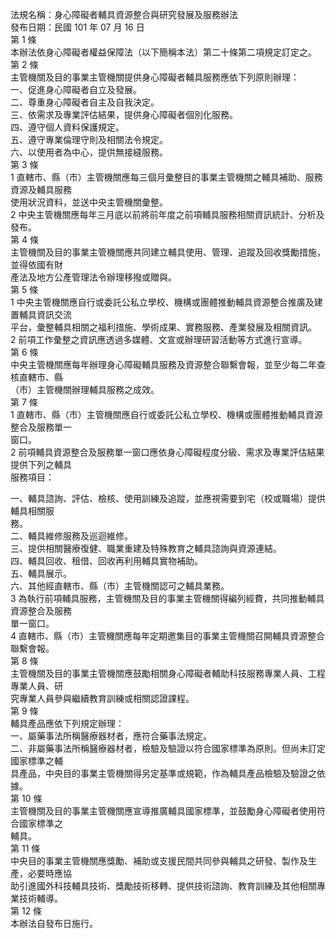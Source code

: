 法規名稱：身心障礙者輔具資源整合與研究發展及服務辦法  
發布日期：民國 101 年 07 月 16 日  
第 1 條  
本辦法依身心障礙者權益保障法（以下簡稱本法）第二十條第二項規定訂定之。  
第 2 條  
主管機關及目的事業主管機關提供身心障礙者輔具服務應依下列原則辦理：  
一、促進身心障礙者自立及發展。  
二、尊重身心障礙者自主及自我決定。  
三、依需求及專業評估結果，提供身心障礙者個別化服務。  
四、遵守個人資料保護規定。  
五、遵守專業倫理守則及相關法令規定。  
六、以使用者為中心，提供無接縫服務。  
第 3 條  
1 直轄市、縣（市）主管機關應每三個月彙整目的事業主管機關之輔具補助、服務資源及輔具服務  
使用狀況資料，並送中央主管機關彙整。  
2 中央主管機關應每年三月底以前將前年度之前項輔具服務相關資訊統計、分析及發布。  
第 4 條  
主管機關及目的事業主管機關應共同建立輔具使用、管理、追蹤及回收獎勵措施，並得依國有財  
產法及地方公產管理法令辦理移撥或贈與。  
第 5 條  
1 中央主管機關應自行或委託公私立學校、機構或團體推動輔具資源整合推廣及建置輔具資訊交流  
平台，彙整輔具相關之福利措施、學術成果、實務服務、產業發展及相關資訊。  
2 前項工作彙整之資訊應透過多媒體、文宣或辦理研習活動等方式進行宣導。  
第 6 條  
中央主管機關應每年辦理身心障礙輔具服務及資源整合聯繫會報，並至少每二年查核直轄市、縣  
（市）主管機關辦理輔具服務之成效。  
第 7 條  
1 直轄市、縣（市）主管機關應自行或委託公私立學校、機構或團體推動輔具資源整合及服務單一  
窗口。  
2 前項輔具資源整合及服務單一窗口應依身心障礙程度分級、需求及專業評估結果提供下列之輔具  
服務項目：  


一、輔具諮詢、評估、檢核、使用訓練及追蹤，並應視需要到宅（校或職場）提供輔具相關服  
務。  
二、輔具維修服務及巡迴維修。  
三、提供相關醫療復健、職業重建及特殊教育之輔具諮詢與資源連結。  
四、輔具回收、租借、回收再利用輔具實物補助。  
五、輔具展示。  
六、其他經直轄市、縣（市）主管機關認可之輔具業務。  
3 為執行前項輔具服務，主管機關及目的事業主管機關得編列經費，共同推動輔具資源整合及服務  
單一窗口。  
4 直轄市、縣（市）主管機關應每年定期邀集目的事業主管機關召開輔具資源整合聯繫會報。  
第 8 條  
主管機關及目的事業主管機關應鼓勵相關身心障礙者輔助科技服務專業人員、工程專業人員、研  
究專業人員參與繼續教育訓練或相關認證課程。  
第 9 條  
輔具產品應依下列規定辦理：  
一、屬藥事法所稱醫療器材者，應符合藥事法規定。  
二、非屬藥事法所稱醫療器材者，檢驗及驗證以符合國家標準為原則。但尚未訂定國家標準之輔  
具產品，中央目的事業主管機關得另定基準或規範，作為輔具產品檢驗及驗證之依據。  
第 10 條  
主管機關及目的事業主管機關應宣導推廣輔具國家標準，並鼓勵身心障礙者使用符合國家標準之  
輔具。  
第 11 條  
中央目的事業主管機關應獎勵、補助或支援民間共同參與輔具之研發、製作及生產，必要時應協  
助引進國外科技輔具技術、獎勵技術移轉、提供技術諮詢、教育訓練及其他相關專業技術輔導。  
第 12 條  
本辦法自發布日施行。  


